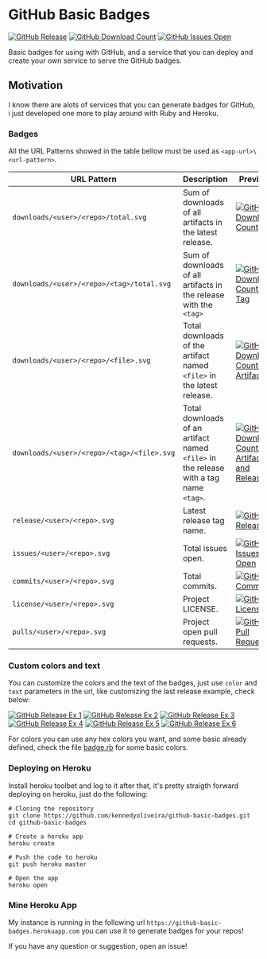 # GitHub Basic Badges

[![GitHub Release](https://github-basic-badges.herokuapp.com/release/kennedyoliveira/github-basic-badges.svg)]()
[![GitHub Download Count](https://github-basic-badges.herokuapp.com/downloads/kennedyoliveira/github-basic-badges/total.svg)]()
[![GitHub Issues Open](https://github-basic-badges.herokuapp.com/issues/kennedyoliveira/github-basic-badges.svg)]()

Basic badges for using with GitHub, and a service that you can deploy and create your own service to serve the GitHub badges.

## Motivation

I know there are alots of services that you can generate badges for GitHub, i just developed one more to play around with Ruby and Heroku.

### Badges

All the URL Patterns showed in the table bellow must be used as `<app-url>\<url-pattern>`.

| URL Pattern | Description | Preview |
| ----------- | ----------- | ------- |
| `downloads/<user>/<repo>/total.svg` | Sum of downloads of all artifacts in the latest release. | [![GitHub Download Count](https://github-basic-badges.herokuapp.com/downloads/tzuliu/github-basic-badges/total.svg)]() |
| `downloads/<user>/<repo>/<tag>/total.svg` | Sum of downloads of all artifacts in the release with the `<tag>` | [![GitHub Download Count By Tag](https://github-basic-badges.herokuapp.com/downloads/kennedyoliveira/github-basic-badges/v1.0.0/total.svg)]() |
| `downloads/<user>/<repo>/<file>.svg` | Total downloads of the artifact named `<file>` in the latest release. | [![GitHub Download Count By Artifact](https://github-basic-badges.herokuapp.com/downloads/kennedyoliveira/github-basic-badges/dummy.txt.svg)]() |
| `downloads/<user>/<repo>/<tag>/<file>.svg` | Total downloads of an artifact named `<file>` in the release with a tag name `<tag>`. | [![GitHub Download Count By Artifact and Release](https://github-basic-badges.herokuapp.com/downloads/kennedyoliveira/github-basic-badges/v1.0.0/dummy.txt.svg)]() |
| `release/<user>/<repo>.svg` | Latest release tag name. | [![GitHub Release](https://github-basic-badges.herokuapp.com/release/kennedyoliveira/github-basic-badges.svg)]() |
| `issues/<user>/<repo>.svg` | Total issues open. | [![GitHub Issues Open](https://github-basic-badges.herokuapp.com/issues/kennedyoliveira/github-basic-badges.svg)]() |
| `commits/<user>/<repo>.svg` | Total commits. | [![GitHub Commits](https://github-basic-badges.herokuapp.com/commits/kennedyoliveira/github-basic-badges.svg)]() |
| `license/<user>/<repo>.svg` | Project LICENSE. | [![GitHub License](https://github-basic-badges.herokuapp.com/license/kennedyoliveira/github-basic-badges.svg)]() |
| `pulls/<user>/<repo>.svg` | Project open pull requests. | [![GitHub Pull Requests](https://github-basic-badges.herokuapp.com/pulls/kennedyoliveira/github-basic-badges.svg)]() |

### Custom colors and text

You can customize the colors and the text of the badges, just use `color` and `text` parameters in the url, like customizing the last release example, check below:

[![GitHub Release Ex 1](https://github-basic-badges.herokuapp.com/release/kennedyoliveira/github-basic-badges.svg?color=blue&text=last--release)]()
[![GitHub Release Ex 2](https://github-basic-badges.herokuapp.com/release/kennedyoliveira/github-basic-badges.svg?color=orange)]()
[![GitHub Release Ex 3](https://github-basic-badges.herokuapp.com/release/kennedyoliveira/github-basic-badges.svg?text=final--release)]()
[![GitHub Release Ex 4](https://github-basic-badges.herokuapp.com/release/kennedyoliveira/github-basic-badges.svg?color=green)]()
[![GitHub Release Ex 5](https://github-basic-badges.herokuapp.com/release/kennedyoliveira/github-basic-badges.svg?color=yellow)]()
[![GitHub Release Ex 6](https://github-basic-badges.herokuapp.com/release/kennedyoliveira/github-basic-badges.svg?9900ff)]()

For colors you can use any hex colors you want, and some basic already defined, check the file [badge.rb](https://github.com/kennedyoliveira/github-basic-badges/blob/master/badges/badge.rb) for some basic colors.

### Deploying on Heroku

Install heroku toolbet and log to it after that, it's pretty straigth forward deploying on heroku, just do the following:

````
# Cloning the repository
git clone https://github.com/kennedyoliveira/github-basic-badges.git
cd github-basic-badges

# Create a heroku app
heroku create

# Push the code to heroku
git push heroku master

# Open the app
heroku open
````

### Mine Heroku App

My instance is running in the following url `https://github-basic-badges.herokuapp.com` you can use it to generate badges for your repos!

If you have any question or suggestion, open an issue!
